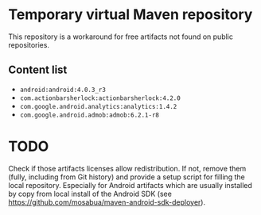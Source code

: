 # Temporary virtual Maven repository

This repository is a workaround for free artifacts not found on public repositories.

## Content list

 - `android:android:4.0.3_r3`
 - `com.actionbarsherlock:actionbarsherlock:4.2.0`
 - `com.google.android.analytics:analytics:1.4.2`
 - `com.google.android.admob:admob:6.2.1-r8`


# TODO

Check if those artifacts licenses allow redistribution. If not, remove them (fully, including from Git history) and provide a setup script for filling the local repository. Especially for Android artifacts which are usually installed by copy from local install of the Android SDK (see https://github.com/mosabua/maven-android-sdk-deployer).

